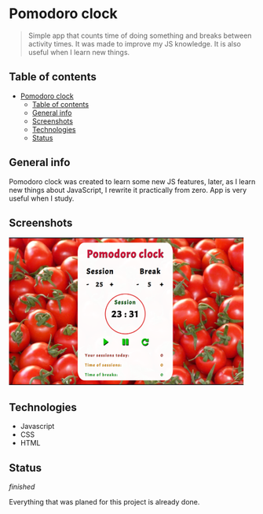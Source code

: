 # Pomodoro clock
> Simple app that counts time of doing something and breaks between activity times. It was made to improve my JS knowledge. It is also useful when I learn new things. 

## Table of contents
- [Pomodoro clock](#pomodoro-clock)
  - [Table of contents](#table-of-contents)
  - [General info](#general-info)
  - [Screenshots](#screenshots)
  - [Technologies](#technologies)
  - [Status](#status)

## General info
Pomodoro clock was created to learn some new JS features, later, as I learn new things about JavaScript, I rewrite it practically from zero.
App is very useful when I study. 

## Screenshots
<img src="img/screenshots/screenshot.png" height="300">

## Technologies
* Javascript
* CSS
* HTML

## Status
_finished_

Everything that was planed for this project is already done.
